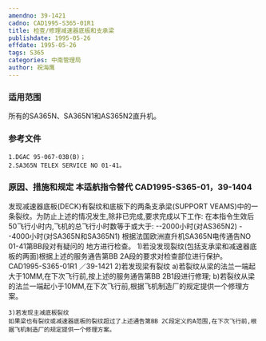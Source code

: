 ```yaml
---
amendno: 39-1421
cadno: CAD1995-S365-01R1
title: 检查/修理减速器底板和支承梁
publishdate: 1995-05-26
effdate: 1995-05-26
tags: S365
categories: 中南管理局
author: 祝海鹰
---
```


### 适用范围 
所有的SA365N、SA365N1和AS365N2直升机。

### 参考文件
    1.DGAC 95-067-03B(B)；
    2.SA365N TELEX SERVICE NO 01-41。


### 原因、措施和规定 本适航指令替代 CAD1995-S365-01，39-1404 
发现减速器底板(DECK)有裂纹和底板下的两条支承梁(SUPPORT VEAMS)中的一条裂纹。为防止上述的情况发生,除非已完成,要求完成以下工作: 
    在本指令生效后50飞行小时内,飞机的总飞行小时数等于或大于: --2000小时(对AS365N2) --4000小时(对SA365N和SA365N1)     根据法国欧洲直升机SA365N电传通告NO 01-41第BB段对有疑问的
地方进行检查。 
    1)若没发现裂纹(包括支承梁和减速器底板的两面)根据上述的服务通告第BB 2A段的要求对检查部位进行保护。 
 CAD1995-S365-01R1 ／39-1421 
    2)若发现梁有裂纹 
    a)若裂纹从梁的法兰一端起大于10MM,在下次飞行前,按上述的服务通告第BB 2B1段进行修理; 
    b)若裂纹从梁的法兰一端起小于10MM,在下次飞行前,根据飞机制造厂的规定提供一个修理方案。 

    3)若发现主减底板裂纹 
    如果梁也有裂纹或减速器底板的裂纹超过了上述通告第BB 2C段定义的A范围,在下次飞行前,根据飞机制造厂的规定提供一个修理方案。
